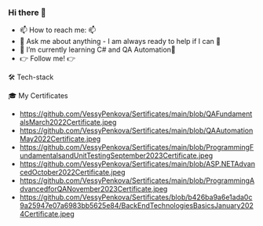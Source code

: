 ### Hi there 👋

- 📫 How to reach me: 📫 
- 💬 Ask me about anything - I am always ready to help if I can 💯
- 🌱  I’m currently learning C# and QA Automation🌱
- 👉 Follow me! 👉

🛠 Tech-stack

🎓 My Certificates
- https://github.com/VessyPenkova/Sertificates/main/blob/QAFundamentalsMarch2022Certificate.jpeg
- https://github.com/VessyPenkova/Sertificates/main/blob/QAAutomationMay2022Certificate.jpeg
- https://github.com/VessyPenkova/Sertificates/main/blob/ProgrammingFundamentalsandUnitTestingSeptember2023Certificate.jpeg
- https://github.com/VessyPenkova/Sertificates/main/blob/ASP.NETAdvancedOctober2022Certificate.jpeg
- https://github.com/VessyPenkova/Sertificates/main/blob/ProgrammingAdvancedforQANovember2023Certificate.jpeg
- https://github.com/VessyPenkova/Sertificates/blob/b426ba9a6e1ada0c9a25947e07a6983bb5625e84/BackEndTechnologiesBasicsJanuary2024Certificate.jpeg
